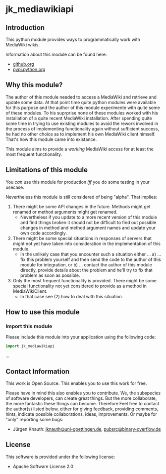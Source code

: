 ﻿jk_mediawikiapi
==========

Introduction
------------

This python module provides ways to programmatically work with MediaWiki wikis.

Information about this module can be found here:

* [github.org](https://github.com/jkpubsrc/....)
* [pypi.python.org](https://pypi.python.org/pypi/jk_mediawikiapi)

Why this module?
----------------

The author of this module needed to access a MediaWiki and retrieve and update some data. At that point time quite python modules were available for this purpose and the author of this module experimente with quite some of these modules. To his suprprise none of these modules worked with his installation of a quite recent MediaWiki installation. After spending quite some time in trying to use existing modules to avoid the rework involved in the process of implementing functionality again without sufficient success, he had no other choice as to implement his own MediaWiki client himself. That's how this module came into existance.

This module aims to provide a *working* MediaWiki access for at least the most frequent functionality.

Limitations of this module
--------------------------

You *can* use this module for production *iff* you do some testing in your usecase.

Nevertheless this module is still considered of being "alpha". That implies:

1. There might be some API changes in the future. Methods might get renamed or method arguments might get renamed.
	* Nevertheless if you update to a more recent version of this module and find things broken it should not be difficult to find out possible changes in method and method argument names and update your own code accordingly.
2. There might be some special situations in responses of servers that might not yet have taken into consideration in the implementation of this module.
	* In the unlikely case that you encounter such a situation either ...
		a) ... fix this problem yourself and then send the code to the author of this module for integration, or
		b) ... contact the author of this module directly, provide details about the problem and he'll try to fix that problem as soon as possible.
3. Only the most frequent functionality is provided. There might be some special functionality not yet considered to provide as a method in <c>MediaWikiClient</c>.
	* In that case see (2) how to deal with this situation.

How to use this module
----------------------

### Import this module

Please include this module into your application using the following code:

```python
import jk_mediawikiapi
```

...

Contact Information
-------------------

This work is Open Source. This enables you to use this work for free.

Please have in mind this also enables you to contribute. We, the subspecies of software developers, can create great things. But the more collaborate, the more fantastic these things can become. Therefore Feel free to contact the author(s) listed below, either for giving feedback, providing comments, hints, indicate possible collaborations, ideas, improvements. Or maybe for "only" reporting some bugs:

* Jürgen Knauth: jknauth@uni-goettingen.de, pubsrc@binary-overflow.de

License
-------

This software is provided under the following license:

* Apache Software License 2.0



